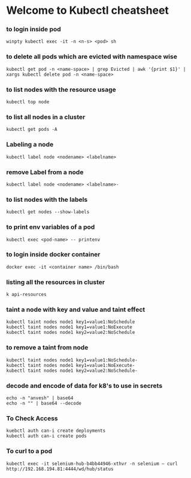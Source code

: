 # Welcome to Kubectl cheatsheet  
### to login inside pod  
```
winpty kubectl exec -it -n <n-s> <pod> sh
```

### to delete all pods which are evicted with namespace wise
```
kubectl get pod -n <name-space> | grep Evicted | awk '{print $1}' | xargs kubectl delete pod -n <name-space>
```

### to list nodes with the resource usage
```
kubectl top node
```

### to list all nodes in a cluster
```
kubectl get pods -A
```

### Labeling a node
```
kubectl label node <nodename> <labelname>
```

### remove Label from a node
```
kubectl label node <nodename> <labelname>-
```

### to list nodes with the labels
```
kubectl get nodes --show-labels
```

### to print env variables of a pod
```
kubectl exec <pod-name> -- printenv
```

### to login inside docker container
```
docker exec -it <container name> /bin/bash
```

### listing all the resources in cluster
```
k api-resources
```

### taint a node with key and value and taint effect
```
kubectl taint nodes node1 key1=value1:NoSchedule
kubectl taint nodes node1 key1=value1:NoExecute
kubectl taint nodes node1 key2=value2:NoSchedule
```

### to remove a taint from node
```
kubectl taint nodes node1 key1=value1:NoSchedule-
kubectl taint nodes node1 key1=value1:NoExecute-
kubectl taint nodes node1 key2=value2:NoSchedule-
```

### decode and encode of data for k8's to use in secrets
```
echo -n "anvesh" | base64
echo -n "" | base64 --decode
```

### To Check Access  
```
kuebctl auth can-i create deployments
kubectl auth can-i create pods
```

### To curl to a pod 
```
kubectl exec -it selenium-hub-b4bb44946-xthvr -n selenium — curl http://192.168.194.81:4444/wd/hub/status
```
